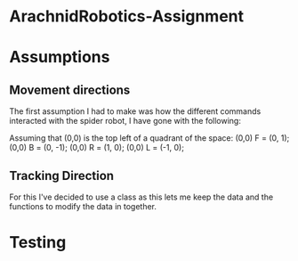 # ArachnidRobotics-Assignment





# Assumptions

## Movement directions
The first assumption I had to make was how the different commands interacted with the spider robot, I have gone with the following:

Assuming that (0,0) is the top left of a quadrant of the space:
(0,0) F = (0, 1);
(0,0) B = (0, -1);
(0,0) R = (1, 0);
(0,0) L = (-1, 0);




## Tracking Direction
For this I've decided to use a class as this lets me keep the data and the functions to modify the data in together.

# Testing

